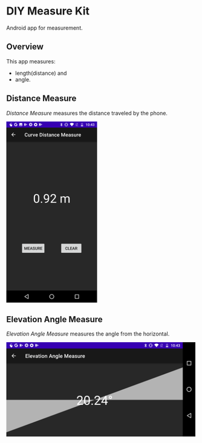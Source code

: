 # DIY Measure Kit

Android app for measurement.

## Overview

This app measures:

- length(distance) and
- angle.

## Distance Measure

_Distance Measure_ measures the distance traveled by the phone.

<img src="photos/distance.png" width="240px">

## Elevation Angle Measure

_Elevation Angle Measure_ measures the angle from the horizontal.

<img src="photos/angle.png" width="500px">
